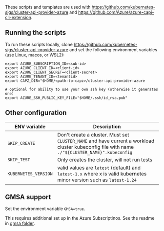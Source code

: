 These scripts and templates are used with https://github.com/kubernetes-sigs/cluster-api-provider-azure and https://github.com/Azure/azure-capi-cli-extension.  

## Running the scripts
To run these scripts locally, clone https://github.com/kubernetes-sigs/cluster-api-provider-azure and set the following environment variables (use Linux, macos, or WSL2):

```
export AZURE_SUBSCRIPTION_ID=<sub-id>
export AZURE_CLIENT_ID=<client-id>
export AZURE_CLIENT_SECRET=<client-secret>
export AZURE_TENANT_ID=<tenantid>
export CAPZ_DIR="$HOME/<path-to-capz>/cluster-api-provider-azure

# optional for ability to use your own ssh key (otherwise it generates one)
export AZURE_SSH_PUBLIC_KEY_FILE="$HOME/.ssh/id_rsa.pub"
```

## Other configuration

| ENV variable  | Description  |
| ------------- | ------------ |
| `SKIP_CREATE` | Don't create a cluster.  Must set `CLUSTER_NAME` and have current a workload cluster kubeconfig file with name `./"${CLUSTER_NAME}".kubeconfig` |
| `SKIP_TEST`  | Only creates the cluster, will not run tests |
| `KUBERNETES_VERSION`  | valid values are `latest` (default) and  `latest-1.x` where x is valid kubernetes minor version such as `latest-1.24` |

## GMSA support

Set the environment variable `GMSA=true`.  

This requires additional set up in the Azure Subscriptinos. See the readme in [gmsa folder](gmsa/readme.md).
